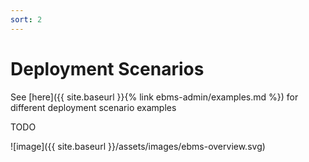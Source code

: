 ```yaml
---
sort: 2
---
```


# Deployment Scenarios

See [here]({{ site.baseurl }}{% link ebms-admin/examples.md %}) for different deployment scenario examples

TODO

![image]({{ site.baseurl }}/assets/images/ebms-overview.svg)


